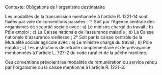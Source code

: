 Contexte: Obligations de l'organisme destinataire

Les modalités de la transmission mentionnée à l'article R. 1221-14 sont fixées par voie de conventions passées : 1° Soit par l'Agence centrale des organismes de sécurité sociale avec : a) Le ministre chargé du travail ; b) Pôle emploi ; c) La Caisse nationale de l'assurance maladie ; d) La Caisse nationale d'assurance vieillesse ; 2° Soit par la caisse centrale de la Mutualité sociale agricole avec : a) Le ministre chargé du travail ; b) Pôle emploi ; c) Les institutions de retraite complémentaire et de prévoyance mentionnées à l'article L. 727-2 du code rural et de la pêche maritime.

Ces conventions prévoient les modalités de rémunération du service rendu par l'organisme ou la caisse mentionné à l'article R. 1221-3.